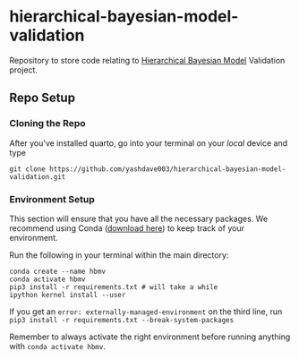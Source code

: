 # hierarchical-bayesian-model-validation

Repository to store code relating to [Hierarchical Bayesian Model](https://iopscience.iop.org/article/10.1088/1361-6420/ab4d92) Validation project.

## Repo Setup

### Cloning the Repo
After you've installed quarto, go into your terminal on your *local* device and type 

`git clone https://github.com/yashdave003/hierarchical-bayesian-model-validation.git` 

### Environment Setup

This section will ensure that you have all the necessary packages. We recommend using Conda ([download here](https://www.anaconda.com/download)) to keep track of your environment. 

Run the following in your terminal within the main directory: 

```
conda create --name hbmv 
conda activate hbmv
pip3 install -r requirements.txt # will take a while
ipython kernel install --user
```

If you get an `error: externally-managed-environment` on the third line, run `pip3 install -r requirements.txt --break-system-packages`

Remember to always activate the right environment before running anything with `conda activate hbmv`.
